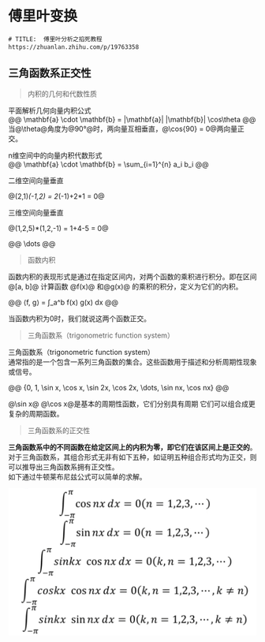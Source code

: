 # 傅里叶变换  

```link
# TITLE:  傅里叶分析之掐死教程
https://zhuanlan.zhihu.com/p/19763358
```

## 三角函数系正交性 

> 内积的几何和代数性质

平面解析几何向量内积公式      
@@
\mathbf{a} \cdot \mathbf{b} = |\mathbf{a}| |\mathbf{b}|  \cos\theta
@@
当@\theta@角度为@90°@时，两向量互相垂直，@\cos{90} = 0@两向量正交。  


n维空间中的向量内积代数形式   
@@
\mathbf{a} \cdot \mathbf{b} = \sum_{i=1}^{n} a_i b_i
@@

二维空间向量垂直   

@(2,1)*(-1,2) = 2*(-1)+2*1 = 0@

三维空间向量垂直

@(1,2,5)*(1,2,-1) = 1+4-5 = 0@   

@@
\dots
@@

> 函数内积  

函数内积的表现形式是通过在指定区间内，对两个函数的乘积进行积分。即在区间 @[a, b]@ 计算函数 
@f(x)@ 和@g(x)@ 的乘积的积分，定义为它们的内积。     

@@
⟨f, g⟩ = ∫_a^b f(x) g(x) dx
@@

当函数内积为0时，我们就说这两个函数正交。   

> 三角函数系（trigonometric function system）

三角函数系（trigonometric function system）  
通常指的是一个包含一系列三角函数的集合。这些函数用于描述和分析周期性现象或信号。    

@@
\{0, 1, \sin x, \cos x, \sin 2x, \cos 2x, \dots, \sin nx, \cos nx\}
@@

@\sin x@ @\cos x@是基本的周期性函数，它们分别具有周期  它们可以组合成更复杂的周期函数。    


> 三角函数系的正交性

**三角函数系中的不同函数在给定区间上的内积为零，即它们在该区间上是正交的**。
对于三角函数系，其组合形式无非有如下五种，如证明五种组合形式均为正交，则可以推导出三角函数系拥有正交性。     
如下通过牛顿莱布尼兹公式可以简单的求解。   

![组合形式](./img/Fourier/02.png ':size=WIDTHxHEIGHT')  






